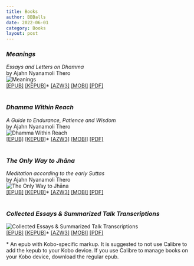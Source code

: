 ```yaml
---
title: Books
author: BBBalls
date: 2022-06-01
category: Books
layout: post
---
```



### *Meanings*
*Essays and Letters on Dhamma*\
by Ajahn Nyanamoli Thero\
![Meanings](/hillside_hermitage_archive/images/meanings_small.jpg)\
[[EPUB]](/hillside_hermitage_archive/books/Meanings-Bhikkhu_Ninoslav_Nanamoli.epub)
[[KEPUB]](/hillside_hermitage_archive/books/Meanings-Bhikkhu_Ninoslav_Nanamoli.kepub.epub)\*
[[AZW3]](/hillside_hermitage_archive/books/Meanings-Bhikkhu_Ninoslav_Nanamoli.azw3)
[[MOBI]](/hillside_hermitage_archive/books/Meanings-Bhikkhu_Ninoslav_Nanamoli.mobi)
[[PDF]](/hillside_hermitage_archive/books/Meanings-Bhikkhu_Ninoslav_Nanamoli.pdf)
<br>
<br>

### *Dhamma Within Reach*
*A Guide to Endurance, Patience and Wisdom*\
by Ajahn Nyanamoli Thero\
![Dhamma Within Reach](/hillside_hermitage_archive/images/dhamma_within_reach_small.jpg)\
[[EPUB]](/hillside_hermitage_archive/books/Dhamma_Within_Reach-Ajahn_Nyanamoli_Thero.epub)
[[KEPUB]](/hillside_hermitage_archive/books/Dhamma_Within_Reach-Ajahn_Nyanamoli_Thero.kepub.epub)\*
[[AZW3]](/hillside_hermitage_archive/books/Dhamma_Within_Reach-Ajahn_Nyanamoli_Thero.azw3)
[[MOBI]](/hillside_hermitage_archive/books/Dhamma_Within_Reach-Ajahn_Nyanamoli_Thero.mobi)
[[PDF]](/hillside_hermitage_archive/books/Dhamma_Within_Reach-Ajahn_Nyanamoli_Thero.pdf)
<br>
<br>

### *The Only Way to Jhāna*
*Meditation according to the early Suttas*\
by Ajahn Nyanamoli Thero\
![The Only Way to Jhāna](/hillside_hermitage_archive/images/Only_Way_To_Jhana_Nyanamoli_Thero_cover_small.jpg)\
[[EPUB]](/hillside_hermitage_archive/books/Only_Way_To_Jhana_Nyanamoli_Thero.epub)
[[KEPUB]](/hillside_hermitage_archive/books/Only_Way_To_Jhana_Nyanamoli_Thero.kepub.epub)\*
[[AZW3]](/hillside_hermitage_archive/books/Only_Way_To_Jhana_Nyanamoli_Thero.azw3)
[[MOBI]](/hillside_hermitage_archive/books/Only_Way_To_Jhana_Nyanamoli_Thero.mobi)
[[PDF]](/hillside_hermitage_archive/books/Only_Way_To_Jhana_Nyanamoli_Thero.pdf)
<br>
<br>


### *Collected Essays & Summarized Talk Transcriptions*
![Collected Essays & Summarized Talk Transcriptions](/hillside_hermitage_archive/images/cover_2_collected_essays_and_transcriptions_HH_small.jpg)\
[[EPUB]](/hillside_hermitage_archive/books/HH_collected_essays_and_transcriptions.epub)
[[KEPUB]](/hillside_hermitage_archive/books/HH_collected_essays_and_transcriptions.kepub.epub)\*
[[AZW3]](/hillside_hermitage_archive/books/HH_collected_essays_and_transcriptions.azw3)
[[MOBI]](/hillside_hermitage_archive/books/HH_collected_essays_and_transcriptions.mobi)
[[PDF]](/hillside_hermitage_archive/books/HH_collected_essays_and_transcriptions.pdf)


\* An epub with Kobo-specific markup. It is suggested to not use Calibre to add the kepub to your Kobo device. If you use Calibre to manage books on your Kobo device, download the regular epub.
